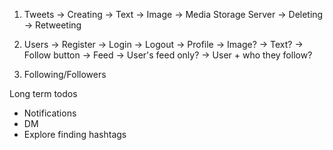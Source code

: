 1. Tweets
    -> Creating
        -> Text
        -> Image -> Media Storage Server
    -> Deleting
    -> Retweeting
2. Users
    -> Register
    -> Login
    -> Logout
    -> Profile
        -> Image? 
        -> Text? 
        -> Follow button
    -> Feed
        -> User's feed only? 
        -> User + who they follow? 

3. Following/Followers

Long term todos
- Notifications
- DM
- Explore finding hashtags

